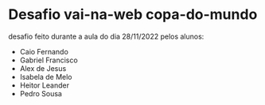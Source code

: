 # Desafio vai-na-web copa-do-mundo

desafio feito durante a aula do dia 28/11/2022 pelos alunos:

* Caio Fernando
* Gabriel Francisco
* Alex de Jesus
* Isabela de Melo
* Heitor Leander
* Pedro Sousa